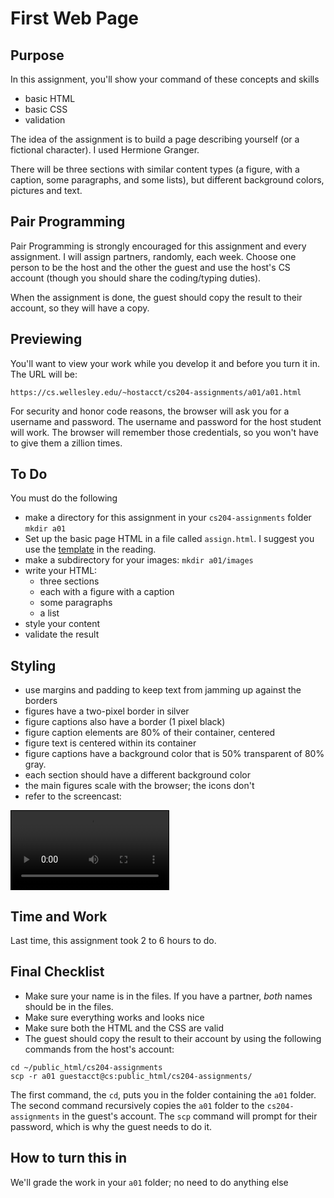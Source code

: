 # First Web Page

## Purpose

In this assignment, you'll show your command of these concepts and skills

* basic HTML
* basic CSS
* validation

The idea of the assignment is to build a page describing yourself (or a
fictional character). I used Hermione Granger.

There will be three sections with similar content types (a figure, with a
caption, some paragraphs, and some lists), but different background
colors, pictures and text.

## Pair Programming

Pair Programming is strongly encouraged for this assignment and every assignment. I will assign partners, randomly, each week. Choose one person to be the host and the other the guest and use the host's CS account (though you should share the coding/typing duties).

When the assignment is done, the guest should copy the result to their account, so they will have a copy.

## Previewing

You'll want to view your work while you develop it and before you turn it in. The URL will be:

```https://cs.wellesley.edu/~hostacct/cs204-assignments/a01/a01.html```

For security and honor code reasons, the browser will ask you for a username and password. The username and password for the host student will work. The browser will remember those credentials, so you won't have to give them a zillion times.

## To Do

You must do the following

* make a directory for this assignment in your `cs204-assignments` folder
`mkdir a01`
* Set up the basic page HTML in a file called `assign.html`. I suggest you use the
  [template](../../reading/template.html) in the reading.
* make a subdirectory for your images: `mkdir a01/images`
* write your HTML:
    * three sections
    * each with a figure with a caption
    * some paragraphs
    * a list
* style your content    
* validate the result

## Styling

* use margins and padding to keep text from jamming up against the borders
* figures have a two-pixel border in silver
* figure captions also have a border (1 pixel black)
* figure caption elements are 80% of their container, centered
* figure text is centered within its container
* figure captions have a background color that is 50% transparent of 80% gray.
* each section should have a different background color
* the main figures scale with the browser; the icons don't
* refer to the screencast:

<video controls style="width:50%;border:1px solid black">
    <source src="a01.mp4" type="video/mp4">
    Your browser doesn't support the video tag
</video>

## Time and Work

Last time, this assignment took 2 to 6 hours to do.

## Final Checklist

* Make sure your name is in the files. If you have a partner, *both* names should be in the files.
* Make sure everything works and looks nice
* Make sure both the HTML and the CSS are valid
* The guest should copy the result to their account by using the following
commands from the host's account:

```
cd ~/public_html/cs204-assignments
scp -r a01 guestacct@cs:public_html/cs204-assignments/
```

The first command, the `cd`, puts you in the folder containing the `a01`
folder. The second command recursively copies the `a01` folder to the
`cs204-assignments` in the guest's account. The `scp` command will prompt
for their password, which is why the guest needs to do it.

## How to turn this in

We'll grade the work in your `a01` folder; no need to do anything else

